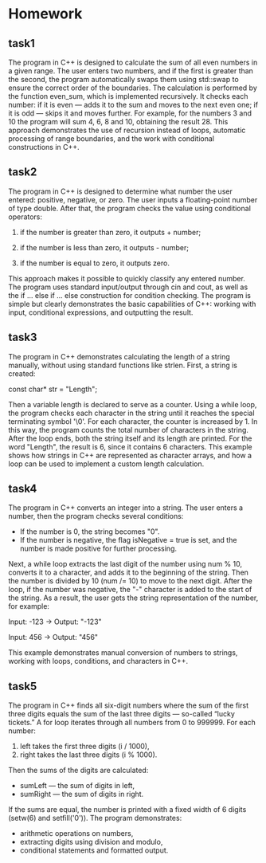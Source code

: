 # Homework
## task1
The program in C++ is designed to calculate the sum of all even numbers in a given range. The user enters two numbers, and if the first is greater than the second, the program automatically swaps them using std::swap to ensure the correct order of the boundaries.
The calculation is performed by the function even_sum, which is implemented recursively. It checks each number: if it is even — adds it to the sum and moves to the next even one; if it is odd — skips it and moves further.
For example, for the numbers 3 and 10 the program will sum 4, 6, 8 and 10, obtaining the result 28. This approach demonstrates the use of recursion instead of loops, automatic processing of range boundaries, and the work with conditional constructions in C++.

## task2

The program in C++ is designed to determine what number the user entered: positive, negative, or zero.
The user inputs a floating-point number of type double. After that, the program checks the value using conditional operators:

1. if the number is greater than zero, it outputs + number;

2. if the number is less than zero, it outputs - number;

3. if the number is equal to zero, it outputs zero.

This approach makes it possible to quickly classify any entered number. The program uses standard input/output through cin and cout, as well as the if ... else if ... else construction for condition checking.
The program is simple but clearly demonstrates the basic capabilities of C++: working with input, conditional expressions, and outputting the result.

## task3

The program in C++ demonstrates calculating the length of a string manually, without using standard functions like strlen.
First, a string is created:

const char* str = "Length";

Then a variable length is declared to serve as a counter.
Using a while loop, the program checks each character in the string until it reaches the special terminating symbol '\0'. For each character, the counter is increased by 1. In this way, the program counts the total number of characters in the string.
After the loop ends, both the string itself and its length are printed. For the word "Length", the result is 6, since it contains 6 characters.
This example shows how strings in C++ are represented as character arrays, and how a loop can be used to implement a custom length calculation.

## task4

The program in C++ converts an integer into a string.
The user enters a number, then the program checks several conditions:
- If the number is 0, the string becomes "0".
- If the number is negative, the flag isNegative = true is set, and the number is made positive for further processing.
  
Next, a while loop extracts the last digit of the number using num % 10, converts it to a character, and adds it to the beginning of the string. Then the number is divided by 10 (num /= 10) to move to the next digit.
After the loop, if the number was negative, the "-" character is added to the start of the string.
As a result, the user gets the string representation of the number, for example:

Input: -123 → Output: "-123"

Input: 456 → Output: "456"

This example demonstrates manual conversion of numbers to strings, working with loops, conditions, and characters in C++.

## task5

The program in C++ finds all six-digit numbers where the sum of the first three digits equals the sum of the last three digits — so-called “lucky tickets.”
A for loop iterates through all numbers from 0 to 999999. For each number:

1. left takes the first three digits (i / 1000),
2. right takes the last three digits (i % 1000).

Then the sums of the digits are calculated:

- sumLeft — the sum of digits in left,
- sumRight — the sum of digits in right.

If the sums are equal, the number is printed with a fixed width of 6 digits (setw(6) and setfill('0')).
The program demonstrates:

- arithmetic operations on numbers,
- extracting digits using division and modulo,
- conditional statements and formatted output.




